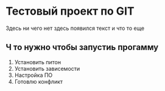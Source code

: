 # Тестовый проект по GIT

Здесь ни чего нет
здесь появился текст и что то еще

## Ч то нужно чтобы запустиь прогамму

1. Установить питон
2. Установить зависемости
3. Настройка ПО
4. Готовлю конфликт